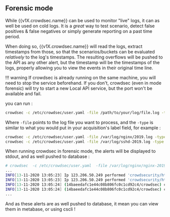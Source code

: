 ## Forensic mode

While {{v1X.crowdsec.name}} can be used to monitor "live" logs, it can as well be used on cold logs.
It is a *great* way to test scenario, detect false positives & false negatives or simply generate reporting on a past time period.

When doing so, {{v1X.crowdsec.name}} will read the logs, extract timestamps from those, so that the scenarios/buckets can be evaluated *relatively* to the log's timestamps. The resulting overflows will be pushed to the API as any other alert, but the timestamp will be the timestamps of the logs, properly allowing you to view the events in their original time line.



!!! warning
        If crowdsec is already running on the same machine, you will need to stop the service beforehand.
        If you don't, crowdsec (even in mode forensic) will try to start a new Local API service, but the port won't be available and fail.


you can run :

```bash
crowdsec -c /etc/crowdsec/user.yaml -file /path/to/your/log/file.log -type log_file_type
```

Where `-file` points to the log file you want to process, and the `-type` is similar to what you would put in your acquisition's label field, for example :

```bash
crowdsec -c /etc/crowdsec/user.yaml -file /var/log/nginx/2019.log -type nginx
crowdsec -c /etc/crowdsec/user.yaml -file /var/log/sshd-2019.log -type syslog
```

When running crowdsec in forensic mode, the alerts will be displayed to stdout, and as well pushed to database :

```bash
# crowdsec  -c /etc/crowdsec/user.yaml  -file /var/log/nginx/nginx-2019.log.1  -type nginx
...
INFO[13-11-2020 13:05:23] Ip 123.206.50.249 performed 'crowdsecurity/http-probing' (11 events over 6s) at 2019-01-01 01:37:32 +0100 CET 
INFO[13-11-2020 13:05:23] Ip 123.206.50.249 performed 'crowdsecurity/http-backdoors-attempts' (2 events over 1s) at 2019-01-01 01:37:33 +0100 CET 
INFO[13-11-2020 13:05:24] (14baeedafc1e44c08b806fc0c1cd92c4/crowdsec) crowdsecurity/http-probing by ip 123.206.50.249 (CN) : 1h ban on Ip 123.206.50.249 
INFO[13-11-2020 13:05:24] (14baeedafc1e44c08b806fc0c1cd92c4/crowdsec) crowdsecurity/http-backdoors-attempts by ip 123.206.50.249 (CN) : 1h ban on Ip 123.206.50.249 
...
```

And as these alerts are as well pushed to database, it mean you can view them in metabase, or using cscli !

